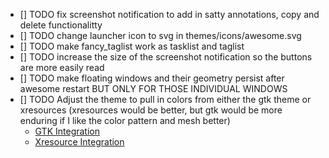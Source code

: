 - [] TODO fix screenshot notification to add in satty annotations, copy and delete functionalitty
- [] TODO change launcher icon to svg in themes/icons/awesome.svg
- [] TODO make fancy_taglist work as tasklist and taglist
- [] TODO increase the size of the screenshot notification so the buttons are more easily read
- [] TODO make floating windows and their geometry persist after awesome restart BUT ONLY FOR THOSE INDIVIDUAL WINDOWS
- [] TODO Adjust the theme to pull in colors from either the gtk theme or xresources (xresources would be better, but gtk would be more enduring if I like the color pattern and mesh better)
  - [GTK Integration](https://github.com/awesomeWM/awesome/blob/e7a21947e6785f53042338c684b9b96cc9b0f500/themes/gtk/theme.lua)
  - [Xresource Integration](https://github.com/awesomeWM/awesome/tree/e7a21947e6785f53042338c684b9b96cc9b0f500/themes/xresources)
